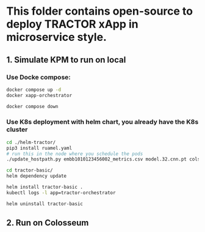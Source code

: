 # This folder contains open-source to deploy TRACTOR xApp in microservice style.

## 1. Simulate KPM to run on local
### Use Docke compose:
```bash
docker compose up -d
docker xapp-orchestrator

docker compose down
```

### Use K8s deployment with helm chart, you already have the K8s cluster
```bash
cd ./helm-tractor/
pip3 install ruamel.yaml
# run this in the node where you schedule the pods
./update_hostpath.py embb1010123456002_metrics.csv model.32.cnn.pt cols_maxmin.pkl

cd tractor-basic/
helm dependency update

helm install tractor-basic .
kubectl logs -l app=tractor-orchestrator

helm uninstall tractor-basic
```
## 2. Run on Colosseum
